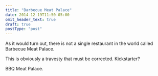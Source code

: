 ```yaml
---
title: "Barbecue Meat Palace"
date: 2014-12-19T11:50-05:00
omit_header_text: true
draft: true
postType: "post"
---
```

As it would turn out, there is not a single restaurant in the world called Barbecue Meat Palace. 
<!--more-->

This is obviously a travesty that must be corrected. Kickstarter?

BBQ Meat Palace.